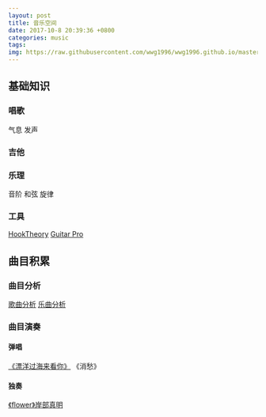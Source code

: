 ```yaml
---
layout: post
title: 音乐空间
date: 2017-10-8 20:39:36 +0800
categories: music
tags:  
img: https://raw.githubusercontent.com/wwg1996/wwg1996.github.io/master/images/music.jpg
---
```

## 基础知识
### 唱歌
气息
发声
### 吉他
### 乐理
音阶
和弦
旋律
### 工具
[HookTheory](https://www.hooktheory.com/site)
[Guitar Pro](https://baike.baidu.com/item/Guitar%20Pro/5452699) 
## 曲目积累
###  曲目分析
[歌曲分析](https://wwg1996.github.io/music/2017/10/09/gqfx.html) 
[乐曲分析](https://wwg1996.github.io/music/2017/10/09/yqfx.html/yqfx.htm)
### 曲目演奏
####  弹唱
[《漂洋过海来看你》](https://wwg1996.github.io/music/2017/09/25/pyghlkn.html)
《消愁》
#### 独奏
[《flower》岸部真明](https://wwg1996.github.io/music/2017/10/09/flower.html)